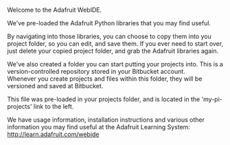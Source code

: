Welcome to the Adafruit WebIDE.

We've pre-loaded the Adafruit Python libraries that you may find useful.  

By navigating into those libraries, you can choose to copy them into you 
project folder, so you can edit, and save them.  If you ever need to start 
over, just delete your copied project folder, and grab the 
Adafruit libraries again.

We've also created a folder you can start putting your projects into.  This 
is a version-controlled repository stored in your Bitbucket account.  
Whenever you create projects and files within this folder, they will be 
versioned and saved at Bitbucket.

This file was pre-loaded in your projects folder, and is located in the 
'my-pi-projects' link to the left.

We have usage information, installation instructions and various
other information you may find useful at the Adafruit Learning System: 
http://learn.adafruit.com/webide